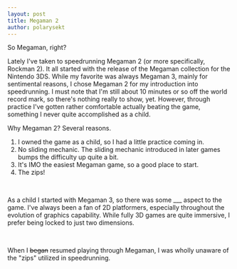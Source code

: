 ```yaml
---
layout: post
title: Megaman 2
author: polarysekt
---
```


So Megaman, right?

Lately I've taken to speedrunning Megaman 2 (or more specifically, Rockman 2). It all started with the release of the Megaman collection for the Nintendo 3DS. While my favorite was always Megaman 3, mainly for sentimental reasons, I chose Megaman 2 for my introduction into speedrunning. I must note that I'm still about 10 minutes or so off the world record mark, so there's nothing really to show, yet. However, through practice I've gotten rather comfortable actually beating the game, something I never quite accomplished as a child.

Why Megaman 2? Several reasons.
<ol>
 	<li>I owned the game as a child, so I had a little practice coming in.</li>
 	<li>No sliding mechanic. The sliding mechanic introduced in later games bumps the difficulty up quite a bit.</li>
 	<li>It's IMO the easiest Megaman game, so a good place to start.</li>
 	<li>The zips!</li>
</ol>
&nbsp;

As a child I started with Megaman 3, so there was some ___ aspect to the game. I've always been a fan of 2D platformers, especially throughout the evolution of graphics capability. While fully 3D games are quite immersive, I prefer being locked to just two dimensions.

&nbsp;

When I <del>began</del> resumed playing through Megaman, I was wholly unaware of the "zips" utilized in speedrunning.